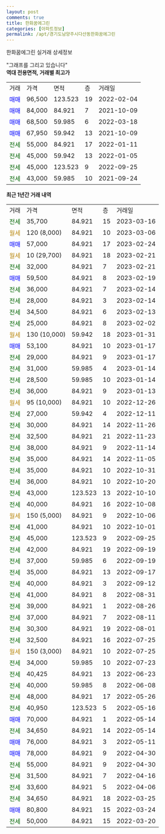 ```yaml
---
layout: post
comments: true
title: 한화꿈에그린
categories: [아파트정보]
permalink: /apt/경기도남양주시다산동한화꿈에그린
---
```


한화꿈에그린 실거래 상세정보

<script type="text/javascript">
  google.charts.load('current', {'packages':['line', 'corechart']});
  google.charts.setOnLoadCallback(drawChart);

  function drawChart() {
    var data = new google.visualization.DataTable();
    data.addColumn('date', '거래일');
    data.addColumn('number', "매매");
    data.addColumn('number', "전세");
    data.addColumn('number', "전매");

    data.addRows([[new Date(Date.parse("2023-03-16")), null, 35700, null], [new Date(Date.parse("2023-03-06")), null, null, null], [new Date(Date.parse("2023-02-24")), 57000, null, null], [new Date(Date.parse("2023-02-21")), null, null, null], [new Date(Date.parse("2023-02-21")), null, 32000, null], [new Date(Date.parse("2023-02-19")), 59500, null, null], [new Date(Date.parse("2023-02-14")), null, 36000, null], [new Date(Date.parse("2023-02-14")), null, 28000, null], [new Date(Date.parse("2023-02-13")), null, 34500, null], [new Date(Date.parse("2023-02-02")), null, 25000, null], [new Date(Date.parse("2023-01-31")), null, null, null], [new Date(Date.parse("2023-01-17")), 53100, null, null], [new Date(Date.parse("2023-01-17")), null, 29000, null], [new Date(Date.parse("2023-01-14")), null, 31000, null], [new Date(Date.parse("2023-01-14")), null, 28500, null], [new Date(Date.parse("2023-01-13")), null, 36000, null], [new Date(Date.parse("2022-12-26")), null, null, null], [new Date(Date.parse("2022-12-11")), null, 27000, null], [new Date(Date.parse("2022-11-26")), null, 30000, null], [new Date(Date.parse("2022-11-23")), null, 32500, null], [new Date(Date.parse("2022-11-14")), null, 38000, null], [new Date(Date.parse("2022-11-05")), null, 35000, null], [new Date(Date.parse("2022-10-31")), null, 35000, null], [new Date(Date.parse("2022-10-20")), null, 36000, null], [new Date(Date.parse("2022-10-10")), null, 43000, null], [new Date(Date.parse("2022-10-08")), null, 40000, null], [new Date(Date.parse("2022-10-06")), null, null, null], [new Date(Date.parse("2022-10-01")), null, 41000, null], [new Date(Date.parse("2022-09-25")), null, 45000, null], [new Date(Date.parse("2022-09-19")), null, 42000, null], [new Date(Date.parse("2022-09-19")), null, 37000, null], [new Date(Date.parse("2022-09-17")), null, 35000, null], [new Date(Date.parse("2022-09-12")), null, 40000, null], [new Date(Date.parse("2022-08-31")), null, 41000, null], [new Date(Date.parse("2022-08-26")), null, 39000, null], [new Date(Date.parse("2022-08-11")), null, 37000, null], [new Date(Date.parse("2022-08-01")), null, 30300, null], [new Date(Date.parse("2022-07-25")), null, 32500, null], [new Date(Date.parse("2022-07-25")), null, null, null], [new Date(Date.parse("2022-07-23")), null, 34000, null], [new Date(Date.parse("2022-06-23")), null, 40425, null], [new Date(Date.parse("2022-06-08")), null, 40000, null], [new Date(Date.parse("2022-05-26")), null, 48000, null], [new Date(Date.parse("2022-05-16")), null, 40950, null], [new Date(Date.parse("2022-05-14")), 70000, null, null], [new Date(Date.parse("2022-05-14")), null, 34650, null], [new Date(Date.parse("2022-05-11")), 76000, null, null], [new Date(Date.parse("2022-04-30")), 78000, null, null], [new Date(Date.parse("2022-04-30")), null, 55000, null], [new Date(Date.parse("2022-04-16")), null, 31500, null], [new Date(Date.parse("2022-04-06")), null, 33600, null], [new Date(Date.parse("2022-03-25")), null, 34650, null], [new Date(Date.parse("2022-03-24")), 80800, null, null], [new Date(Date.parse("2022-03-20")), null, 50000, null]]);

    var options = {
      hAxis: {
        format: 'yyyy/MM/dd'
      },    
      lineWidth: 0,
      pointsVisible: true,    
      title: '최근 1년간 유형별 실거래가 분포',
      legend: { position: 'bottom' }
    };

    var formatter = new google.visualization.NumberFormat({pattern:'###,###'} );
    formatter.format(data, 1);
    formatter.format(data, 2);
    
    setTimeout(function() {
        var chart = new google.visualization.LineChart(document.getElementById('columnchart_material'));
        chart.draw(data, (options));
        document.getElementById('loading').style.display = 'none';
    }, 200);
  }
</script>


<div id="loading" style="z-index:20; display: block; margin-left: 0px">"그래프를 그리고 있습니다"</div>
<div id="columnchart_material" style="width: 95%; margin-left: 0px; display: block"></div>
<!-- contents start -->
<b>역대 전용면적, 거래별 최고가</b>
<table class="sortable">
    <tr>
      <td>거래</td>
      <td>가격</td>
      <td>면적</td>
      <td>층</td>
      <td>거래일</td>
    </tr>
        <tr>
          <td><a style="color: blue">매매</a></td>
          <td>96,500</td>
          <td>123.523</td>
          <td>19</td>
          <td>2022-02-04</td>
        </tr>            <tr>
          <td><a style="color: blue">매매</a></td>
          <td>84,000</td>
          <td>84.921</td>
          <td>7</td>
          <td>2021-10-09</td>
        </tr>            <tr>
          <td><a style="color: blue">매매</a></td>
          <td>68,500</td>
          <td>59.985</td>
          <td>6</td>
          <td>2022-03-18</td>
        </tr>            <tr>
          <td><a style="color: blue">매매</a></td>
          <td>67,950</td>
          <td>59.942</td>
          <td>13</td>
          <td>2021-10-09</td>
        </tr>        
        <tr>
              <td><a style="color: darkgreen">전세</a></td>
              <td>55,000</td>
              <td>84.921</td>
              <td>17</td>
              <td>2022-01-11</td>
            </tr>            <tr>
              <td><a style="color: darkgreen">전세</a></td>
              <td>45,000</td>
              <td>59.942</td>
              <td>13</td>
              <td>2022-01-05</td>
            </tr>            <tr>
              <td><a style="color: darkgreen">전세</a></td>
              <td>45,000</td>
              <td>123.523</td>
              <td>9</td>
              <td>2022-09-25</td>
            </tr>            <tr>
              <td><a style="color: darkgreen">전세</a></td>
              <td>43,000</td>
              <td>59.985</td>
              <td>10</td>
              <td>2021-09-24</td>
            </tr>        
    
</table>

<b>최근 1년간 거래 내역</b>

<table class="sortable">
    <tr>
      <td>거래</td>
      <td>가격</td>
      <td>면적</td>
      <td>층</td>
      <td>거래일</td>
    </tr>
    <tr>
      <td><a style="color: darkgreen">전세</a></td>
      <td>35,700</td>
      <td>84.921</td>
      <td>15</td>
      <td>2023-03-16</td>
    </tr>          <tr>
      <td><a style="color: darkgoldenrod">월세</a></td>
      <td>120 (8,000)</td>
      <td>84.921</td>
      <td>10</td>
      <td>2023-03-06</td>
    </tr>          <tr>
      <td><a style="color: blue">매매</a></td>
      <td>57,000</td>
      <td>84.921</td>
      <td>17</td>
      <td>2023-02-24</td>
    </tr>          <tr>
      <td><a style="color: darkgoldenrod">월세</a></td>
      <td>10 (29,700)</td>
      <td>84.921</td>
      <td>18</td>
      <td>2023-02-21</td>
    </tr>          <tr>
      <td><a style="color: darkgreen">전세</a></td>
      <td>32,000</td>
      <td>84.921</td>
      <td>7</td>
      <td>2023-02-21</td>
    </tr>          <tr>
      <td><a style="color: blue">매매</a></td>
      <td>59,500</td>
      <td>84.921</td>
      <td>8</td>
      <td>2023-02-19</td>
    </tr>          <tr>
      <td><a style="color: darkgreen">전세</a></td>
      <td>36,000</td>
      <td>84.921</td>
      <td>7</td>
      <td>2023-02-14</td>
    </tr>          <tr>
      <td><a style="color: darkgreen">전세</a></td>
      <td>28,000</td>
      <td>84.921</td>
      <td>3</td>
      <td>2023-02-14</td>
    </tr>          <tr>
      <td><a style="color: darkgreen">전세</a></td>
      <td>34,500</td>
      <td>84.921</td>
      <td>6</td>
      <td>2023-02-13</td>
    </tr>          <tr>
      <td><a style="color: darkgreen">전세</a></td>
      <td>25,000</td>
      <td>84.921</td>
      <td>8</td>
      <td>2023-02-02</td>
    </tr>          <tr>
      <td><a style="color: darkgoldenrod">월세</a></td>
      <td>130 (10,000)</td>
      <td>59.942</td>
      <td>18</td>
      <td>2023-01-31</td>
    </tr>          <tr>
      <td><a style="color: blue">매매</a></td>
      <td>53,100</td>
      <td>84.921</td>
      <td>10</td>
      <td>2023-01-17</td>
    </tr>          <tr>
      <td><a style="color: darkgreen">전세</a></td>
      <td>29,000</td>
      <td>84.921</td>
      <td>9</td>
      <td>2023-01-17</td>
    </tr>          <tr>
      <td><a style="color: darkgreen">전세</a></td>
      <td>31,000</td>
      <td>59.985</td>
      <td>4</td>
      <td>2023-01-14</td>
    </tr>          <tr>
      <td><a style="color: darkgreen">전세</a></td>
      <td>28,500</td>
      <td>59.985</td>
      <td>10</td>
      <td>2023-01-14</td>
    </tr>          <tr>
      <td><a style="color: darkgreen">전세</a></td>
      <td>36,000</td>
      <td>84.921</td>
      <td>9</td>
      <td>2023-01-13</td>
    </tr>          <tr>
      <td><a style="color: darkgoldenrod">월세</a></td>
      <td>95 (10,000)</td>
      <td>84.921</td>
      <td>10</td>
      <td>2022-12-26</td>
    </tr>          <tr>
      <td><a style="color: darkgreen">전세</a></td>
      <td>27,000</td>
      <td>59.942</td>
      <td>4</td>
      <td>2022-12-11</td>
    </tr>          <tr>
      <td><a style="color: darkgreen">전세</a></td>
      <td>30,000</td>
      <td>84.921</td>
      <td>14</td>
      <td>2022-11-26</td>
    </tr>          <tr>
      <td><a style="color: darkgreen">전세</a></td>
      <td>32,500</td>
      <td>84.921</td>
      <td>21</td>
      <td>2022-11-23</td>
    </tr>          <tr>
      <td><a style="color: darkgreen">전세</a></td>
      <td>38,000</td>
      <td>84.921</td>
      <td>9</td>
      <td>2022-11-14</td>
    </tr>          <tr>
      <td><a style="color: darkgreen">전세</a></td>
      <td>35,000</td>
      <td>84.921</td>
      <td>14</td>
      <td>2022-11-05</td>
    </tr>          <tr>
      <td><a style="color: darkgreen">전세</a></td>
      <td>35,000</td>
      <td>84.921</td>
      <td>10</td>
      <td>2022-10-31</td>
    </tr>          <tr>
      <td><a style="color: darkgreen">전세</a></td>
      <td>36,000</td>
      <td>84.921</td>
      <td>10</td>
      <td>2022-10-20</td>
    </tr>          <tr>
      <td><a style="color: darkgreen">전세</a></td>
      <td>43,000</td>
      <td>123.523</td>
      <td>13</td>
      <td>2022-10-10</td>
    </tr>          <tr>
      <td><a style="color: darkgreen">전세</a></td>
      <td>40,000</td>
      <td>84.921</td>
      <td>16</td>
      <td>2022-10-08</td>
    </tr>          <tr>
      <td><a style="color: darkgoldenrod">월세</a></td>
      <td>150 (5,000)</td>
      <td>84.921</td>
      <td>9</td>
      <td>2022-10-06</td>
    </tr>          <tr>
      <td><a style="color: darkgreen">전세</a></td>
      <td>41,000</td>
      <td>84.921</td>
      <td>10</td>
      <td>2022-10-01</td>
    </tr>          <tr>
      <td><a style="color: darkgreen">전세</a></td>
      <td>45,000</td>
      <td>123.523</td>
      <td>9</td>
      <td>2022-09-25</td>
    </tr>          <tr>
      <td><a style="color: darkgreen">전세</a></td>
      <td>42,000</td>
      <td>84.921</td>
      <td>19</td>
      <td>2022-09-19</td>
    </tr>          <tr>
      <td><a style="color: darkgreen">전세</a></td>
      <td>37,000</td>
      <td>59.985</td>
      <td>6</td>
      <td>2022-09-19</td>
    </tr>          <tr>
      <td><a style="color: darkgreen">전세</a></td>
      <td>35,000</td>
      <td>84.921</td>
      <td>13</td>
      <td>2022-09-17</td>
    </tr>          <tr>
      <td><a style="color: darkgreen">전세</a></td>
      <td>40,000</td>
      <td>84.921</td>
      <td>3</td>
      <td>2022-09-12</td>
    </tr>          <tr>
      <td><a style="color: darkgreen">전세</a></td>
      <td>41,000</td>
      <td>84.921</td>
      <td>8</td>
      <td>2022-08-31</td>
    </tr>          <tr>
      <td><a style="color: darkgreen">전세</a></td>
      <td>39,000</td>
      <td>84.921</td>
      <td>1</td>
      <td>2022-08-26</td>
    </tr>          <tr>
      <td><a style="color: darkgreen">전세</a></td>
      <td>37,000</td>
      <td>84.921</td>
      <td>7</td>
      <td>2022-08-11</td>
    </tr>          <tr>
      <td><a style="color: darkgreen">전세</a></td>
      <td>30,300</td>
      <td>84.921</td>
      <td>19</td>
      <td>2022-08-01</td>
    </tr>          <tr>
      <td><a style="color: darkgreen">전세</a></td>
      <td>32,500</td>
      <td>84.921</td>
      <td>16</td>
      <td>2022-07-25</td>
    </tr>          <tr>
      <td><a style="color: darkgoldenrod">월세</a></td>
      <td>150 (3,000)</td>
      <td>84.921</td>
      <td>10</td>
      <td>2022-07-25</td>
    </tr>          <tr>
      <td><a style="color: darkgreen">전세</a></td>
      <td>34,000</td>
      <td>59.985</td>
      <td>10</td>
      <td>2022-07-23</td>
    </tr>          <tr>
      <td><a style="color: darkgreen">전세</a></td>
      <td>40,425</td>
      <td>84.921</td>
      <td>13</td>
      <td>2022-06-23</td>
    </tr>          <tr>
      <td><a style="color: darkgreen">전세</a></td>
      <td>40,000</td>
      <td>59.985</td>
      <td>8</td>
      <td>2022-06-08</td>
    </tr>          <tr>
      <td><a style="color: darkgreen">전세</a></td>
      <td>48,000</td>
      <td>84.921</td>
      <td>17</td>
      <td>2022-05-26</td>
    </tr>          <tr>
      <td><a style="color: darkgreen">전세</a></td>
      <td>40,950</td>
      <td>123.523</td>
      <td>5</td>
      <td>2022-05-16</td>
    </tr>          <tr>
      <td><a style="color: blue">매매</a></td>
      <td>70,000</td>
      <td>84.921</td>
      <td>1</td>
      <td>2022-05-14</td>
    </tr>          <tr>
      <td><a style="color: darkgreen">전세</a></td>
      <td>34,650</td>
      <td>84.921</td>
      <td>14</td>
      <td>2022-05-14</td>
    </tr>          <tr>
      <td><a style="color: blue">매매</a></td>
      <td>76,000</td>
      <td>84.921</td>
      <td>3</td>
      <td>2022-05-11</td>
    </tr>          <tr>
      <td><a style="color: blue">매매</a></td>
      <td>78,000</td>
      <td>84.921</td>
      <td>9</td>
      <td>2022-04-30</td>
    </tr>          <tr>
      <td><a style="color: darkgreen">전세</a></td>
      <td>55,000</td>
      <td>84.921</td>
      <td>9</td>
      <td>2022-04-30</td>
    </tr>          <tr>
      <td><a style="color: darkgreen">전세</a></td>
      <td>31,500</td>
      <td>84.921</td>
      <td>7</td>
      <td>2022-04-16</td>
    </tr>          <tr>
      <td><a style="color: darkgreen">전세</a></td>
      <td>33,600</td>
      <td>84.921</td>
      <td>5</td>
      <td>2022-04-06</td>
    </tr>          <tr>
      <td><a style="color: darkgreen">전세</a></td>
      <td>34,650</td>
      <td>84.921</td>
      <td>18</td>
      <td>2022-03-25</td>
    </tr>          <tr>
      <td><a style="color: blue">매매</a></td>
      <td>80,800</td>
      <td>84.921</td>
      <td>15</td>
      <td>2022-03-24</td>
    </tr>          <tr>
      <td><a style="color: darkgreen">전세</a></td>
      <td>50,000</td>
      <td>84.921</td>
      <td>15</td>
      <td>2022-03-20</td>
    </tr>      </table>
<!-- contents end -->    

